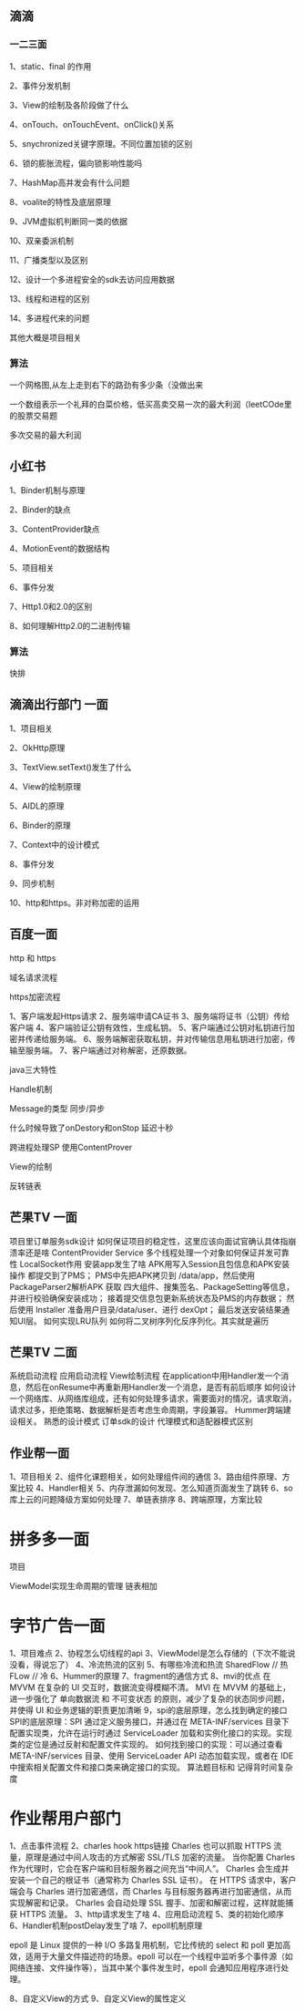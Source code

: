 ## 滴滴
### 一二三面

1、static、final 的作用

2、事件分发机制

3、View的绘制及各阶段做了什么

4、onTouch、onTouchEvent、onClick()关系

5、snychronized关键字原理。不同位置加锁的区别

6、锁的膨胀流程，偏向锁影响性能吗

7、HashMap高并发会有什么问题

8、voalite的特性及底层原理

9、JVM虚拟机判断同一类的依据

10、双亲委派机制

11、广播类型以及区别

12、设计一个多进程安全的sdk去访问应用数据

13、线程和进程的区别

14、多进程代来的问题

其他大概是项目相关

### 算法

一个网格图,从左上走到右下的路劲有多少条（没做出来

一个数组表示一个礼拜的白菜价格，低买高卖交易一次的最大利润（leetCOde里的股票交易题

多次交易的最大利润

## 小红书

1、Binder机制与原理

2、Binder的缺点

3、ContentProvider缺点

4、MotionEvent的数据结构

5、项目相关

6、事件分发

7、Http1.0和2.0的区别

8、如何理解Http2.0的二进制传输


### 算法

快排


## 滴滴出行部门 一面

1、项目相关

2、OkHttp原理

3、TextView.setText()发生了什么

4、View的绘制原理

5、AIDL的原理

6、Binder的原理

7、Context中的设计模式

8、事件分发

9、同步机制

10、http和https。非对称加密的运用

## 百度一面

http 和 https

域名请求流程

https加密流程

1、客户端发起Https请求
2、服务端申请CA证书
3、服务端将证书（公钥）传给客户端
4、客户端验证公钥有效性，生成私钥。
5、客户端通过公钥对私钥进行加密并传递给服务端。
6、服务端解密获取私钥，并对传输信息用私钥进行加密，传输至服务端。
7、客户端通过对称解密，还原数据。

java三大特性

Handle机制

Message的类型 同步/异步

什么时候导致了onDestory和onStop 延迟十秒

跨进程处理SP
使用ContentProver

View的绘制

反转链表

## 芒果TV 一面
项目里订单服务sdk设计
如何保证项目的稳定性，这里应该向面试官确认具体指崩溃率还是啥
ContentProvider
Service
多个线程处理一个对象如何保证并发可靠性
LocalSocket作用
安装app发生了啥
APK用写入Session且包信息和APK安装操作 都提交到了PMS；
PMS中先把APK拷贝到 /data/app，然后使用PackageParser2解析APK 获取 四大组件、搜集签名、PackageSetting等信息，并进行校验确保安装成功；
接着提交信息包更新系统状态及PMS的内存数据；
然后使用 Installer 准备用户目录/data/user、进行 dexOpt；
最后发送安装结果通知UI层。
如何实现LRU队列
如何将二叉树序列化反序列化。其实就是遍历


## 芒果TV 二面

系统启动流程
应用启动流程
View绘制流程
在application中用Handler发一个消息，然后在onResume中再重新用Handler发一个消息，是否有前后顺序
如何设计一个网络库、从网络库组成，还有如何处理多请求，需要面对的情况，请求取消，请求过多，拒绝策略、数据解析是否考虑生命周期，字段兼容。
Hummer跨端建设相关。
熟悉的设计模式
订单sdk的设计
代理模式和适配器模式区别

## 作业帮一面

1、项目相关
2、组件化课题相关，如何处理组件间的通信
3、路由组件原理、方案比较
4、Handler相关
5、内存泄漏如何发现、怎么知道页面发生了跳转
6、so库上云的问题降级方案如何处理
7、单链表排序
8、跨端原理，方案比较

# 拼多多一面

项目

ViewModel实现生命周期的管理
链表相加

# 字节广告一面

1、项目难点
2、协程怎么切线程的api
3、ViewModel是怎么存储的（下次不能说没看，得说忘了）
4、冷流热流的区别
5、有哪些冷流和热流
SharedFlow  // 热
FLow // 冷
6、Hummer的原理
7、fragment的通信方式
8、mvi的优点
在 MVVM 在复杂的 UI 交互时，数据流变得模糊不清。
MVI 在 MVVM 的基础上，进一步强化了 单向数据流 和 不可变状态 的原则，减少了复杂的状态同步问题，并使得 UI 和业务逻辑的职责更加清晰
9，spi的底层原理，怎么找到确定的接口
SPI的底层原理：SPI 通过定义服务接口，并通过在 META-INF/services 目录下配置实现类，允许在运行时通过 ServiceLoader 加载和实例化接口的实现。实现类的定位是通过反射和配置文件实现的。
如何找到接口的实现：可以通过查看 META-INF/services 目录、使用 ServiceLoader API 动态加载实现，或者在 IDE 中搜索相关配置文件和接口类来确定接口的实现。
算法题目标和 记得背时间复杂度

# 作业帮用户部门

1、点击事件流程
2、charles hook https链接
Charles 也可以抓取 HTTPS 流量，原理是通过中间人攻击的方式解密 SSL/TLS 加密的流量。
当你配置 Charles 作为代理时，它会在客户端和目标服务器之间充当“中间人”。
Charles 会生成并安装一个自己的根证书（通常称为 Charles SSL 证书）。
在 HTTPS 请求中，客户端会与 Charles 进行加密通信，而 Charles 与目标服务器再进行加密通信，从而实现解密和记录。
Charles 会自动处理 SSL 握手、加密和解密过程，这样就能捕获 HTTPS 流量。
3、http请求发生了啥
4、应用启动流程
5、类的初始化顺序
6、Handler机制postDelay发生了啥
7、epoll机制原理

epoll 是 Linux 提供的一种 I/O 多路复用机制，它比传统的 select 和 poll 更加高效，适用于大量文件描述符的场景。epoll 可以在一个线程中监听多个事件源（如网络连接、文件操作等），当其中某个事件发生时，epoll 会通知应用程序进行处理。

8、自定义View的方式
9、自定义View的属性定义